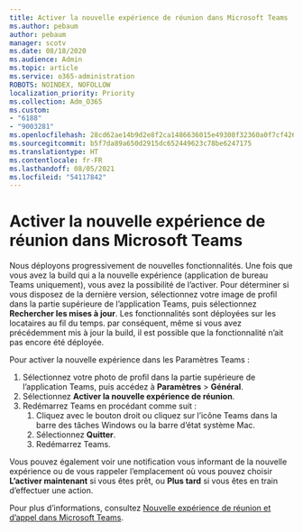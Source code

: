 ```yaml
---
title: Activer la nouvelle expérience de réunion dans Microsoft Teams
ms.author: pebaum
author: pebaum
manager: scotv
ms.date: 08/18/2020
ms.audience: Admin
ms.topic: article
ms.service: o365-administration
ROBOTS: NOINDEX, NOFOLLOW
localization_priority: Priority
ms.collection: Adm_O365
ms.custom:
- "6188"
- "9003281"
ms.openlocfilehash: 28cd62ae14b9d2e8f2ca1486636015e49308f32360a0f7cf42694d1133bac53b
ms.sourcegitcommit: b5f7da89a650d2915dc652449623c78be6247175
ms.translationtype: HT
ms.contentlocale: fr-FR
ms.lasthandoff: 08/05/2021
ms.locfileid: "54117842"
---
```

# <a name="enable-the-new-meeting-experience-in-microsoft-teams"></a>Activer la nouvelle expérience de réunion dans Microsoft Teams

Nous déployons progressivement de nouvelles fonctionnalités. Une fois que vous avez la build qui a la nouvelle expérience (application de bureau Teams uniquement), vous avez la possibilité de l’activer. Pour déterminer si vous disposez de la dernière version, sélectionnez votre image de profil dans la partie supérieure de l’application Teams, puis sélectionnez  **Rechercher les mises à jour**. Les fonctionnalités sont déployées sur les locataires au fil du temps. par conséquent, même si vous avez précédemment mis à jour la build, il est possible que la fonctionnalité n’ait pas encore été déployée.  

Pour activer la nouvelle expérience dans les Paramètres Teams :

1. Sélectionnez votre photo de profil dans la partie supérieure de l’application Teams, puis accédez à **Paramètres** >  **Général**. 
2. Sélectionnez **Activer la nouvelle expérience de réunion**.
3. Redémarrez Teams en procédant comme suit :
    1. Cliquez avec le bouton droit ou cliquez sur l’icône Teams dans la barre des tâches Windows ou la barre d’état système Mac.
    2. Sélectionnez **Quitter**.
    3. Redémarrez Teams.

Vous pouvez également voir une notification vous informant de la nouvelle expérience ou de vous rappeler l’emplacement où vous pouvez choisir  **L’activer maintenant**  si vous êtes prêt, ou  **Plus tard** si vous êtes en train d’effectuer une action.  

Pour plus d’informations, consultez [Nouvelle expérience de réunion et d’appel dans Microsoft Teams](https://techcommunity.microsoft.com/t5/microsoft-teams-blog/new-meeting-and-calling-experience-in-microsoft-teams/ba-p/1537581).
